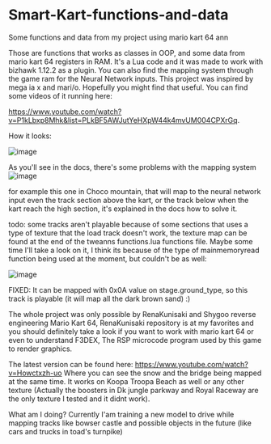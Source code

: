 # Smart-Kart-functions-and-data
Some functions and data from my project using mario kart 64 ann

Those are functions that works as classes in OOP, and some data from mario kart 64 registers in RAM. It's a Lua code and it was
made to work with bizhawk 1.12.2 as a plugin. 
You can also find the mapping system through the game ram for the Neural Network inputs.
This project was inspired by mega ia x and mari/o.
Hopefully you might find that useful.
You can find some videos of it running here:

https://www.youtube.com/watch?v=P1kLbxp8Mhk&list=PLkBF5AWJutYeHXpW44k4mvUM004CPXrGq.

How it looks:

![image](https://user-images.githubusercontent.com/56324869/71424612-ea29f680-2671-11ea-8173-9f5fcc724f1b.png)

As you'll see in the docs, there's some problems with the mapping system
![image](https://user-images.githubusercontent.com/56324869/71424771-35450900-2674-11ea-985d-02bbce4ffa3e.png)

for example this one in Choco mountain, that will map to the neural network input even the track section above the kart, or the track below when the kart reach the high section, it's explained in the docs how to solve it.

todo: some tracks aren't playable because of some sections that uses a type of texture that the load track doesn't work, the texture map can be found at the end of the tweanns functions.lua functions file. Maybe some time I'll take a look on it, I think its because of the type of mainmemoryread function being used at the moment, but couldn't be as well:

![image](https://user-images.githubusercontent.com/56324869/71424888-87d2f500-2675-11ea-9ef3-5d1b638b18aa.png)

FIXED: It can be mapped with 0x0A value on stage.ground_type, so this track is playable (it will map all the dark brown sand) :)

The whole project was only possible by RenaKunisaki and Shygoo reverse engineering Mario Kart 64, RenaKunisaki repository is at my favorites and you should definitely take a look if you want to work with mario kart 64 or even to understand  F3DEX, The RSP microcode program used by this game to render graphics.

The latest version can be found here:
<https://www.youtube.com/watch?v=Howctxzh-uo>
Where you can see the snow and the bridge being mapped at the same time. It works on Koopa Troopa Beach as well or any
other texture (Actually the boosters in Dk jungle parkway and Royal Raceway are the only texture I tested and it didnt work).

What am I doing? Currently I'am training a new model to drive while mapping tracks like bowser castle and possible objects in the future (like cars and trucks in toad's turnpike)



